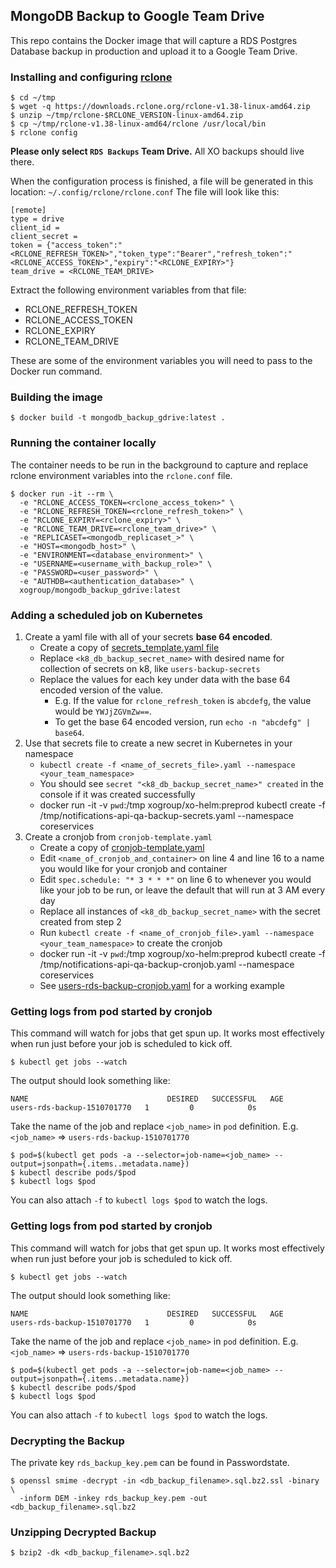 ## MongoDB Backup to Google Team Drive

This repo contains the Docker image that will capture a RDS Postgres Database backup in production and upload it to a Google Team Drive.

### Installing and configuring [rclone](https://rclone.org/drive/)

```
$ cd ~/tmp
$ wget -q https://downloads.rclone.org/rclone-v1.38-linux-amd64.zip
$ unzip ~/tmp/rclone-$RCLONE_VERSION-linux-amd64.zip
$ cp ~/tmp/rclone-v1.38-linux-amd64/rclone /usr/local/bin
$ rclone config
```

**Please only select `RDS Backups` Team Drive.** All XO backups should live there.

When the configuration process is finished, a file will be generated in this location: `~/.config/rclone/rclone.conf`
The file will look like this:

```
[remote]
type = drive
client_id =
client_secret =
token = {"access_token":"<RCLONE_REFRESH_TOKEN>","token_type":"Bearer","refresh_token":"<RCLONE_ACCESS_TOKEN>","expiry":"<RCLONE_EXPIRY>"}
team_drive = <RCLONE_TEAM_DRIVE>
```

Extract the following environment variables from that file:

- RCLONE_REFRESH_TOKEN
- RCLONE_ACCESS_TOKEN
- RCLONE_EXPIRY
- RCLONE_TEAM_DRIVE

These are some of the environment variables you will need to pass to the Docker run command.

### Building the image

```
$ docker build -t mongodb_backup_gdrive:latest .
```

### Running the container locally

The container needs to be run in the background to capture and replace rclone environment variables into the `rclone.conf` file.

```
$ docker run -it --rm \
  -e "RCLONE_ACCESS_TOKEN=<rclone_access_token>" \
  -e "RCLONE_REFRESH_TOKEN=<rclone_refresh_token>" \
  -e "RCLONE_EXPIRY=<rclone_expiry>" \
  -e "RCLONE_TEAM_DRIVE=<rclone_team_drive>" \
  -e "REPLICASET=<mongodb_replicaset_>" \
  -e "HOST=<mongodb_host>" \
  -e "ENVIRONMENT=<database_environment>" \
  -e "USERNAME=<username_with_backup_role>" \
  -e "PASSWORD=<user_password>" \
  -e "AUTHDB=<authentication_database>" \
  xogroup/mongodb_backup_gdrive:latest
```

### Adding a scheduled job on Kubernetes

1. Create a yaml file with all of your secrets **base 64 encoded**.
    - Create a copy of [secrets_template.yaml file](templates/secrets_template.yaml)
    - Replace `<k8_db_backup_secret_name>` with desired name for collection of secrets on k8, like `users-backup-secrets`
    - Replace the values for each key under data with the base 64 encoded version of the value.
      - E.g. If the value for `rclone_refresh_token` is `abcdefg`, the value would be `YWJjZGVmZw==`.
      - To get the base 64 encoded version, run `echo -n "abcdefg" | base64`.
2. Use that secrets file to create a new secret in Kubernetes in your namespace
    - `kubectl create -f <name_of_secrets_file>.yaml --namespace <your_team_namespace>`
    - You should see `secret "<k8_db_backup_secret_name>" created` in the console if it was created successfully
    - docker run -it -v `pwd`:/tmp xogroup/xo-helm:preprod kubectl create -f /tmp/notifications-api-qa-backup-secrets.yaml --namespace coreservices
3. Create a cronjob from `cronjob-template.yaml`
    - Create a copy of [cronjob-template.yaml](templates/cronjob-template.yaml)
    - Edit `<name_of_cronjob_and_container>` on line 4 and line 16 to a name you would like for your cronjob and container
    - Edit `spec.schedule: "* 3 * * *"` on line 6 to whenever you would like your job to be run, or leave the default that will run at 3 AM every day
    - Replace all instances of `<k8_db_backup_secret_name>` with the secret created from step 2
    - Run `kubectl create -f <name_of_cronjob_file>.yaml --namespace <your_team_namespace>` to create the cronjob
    - docker run -it -v `pwd`:/tmp xogroup/xo-helm:preprod kubectl create -f /tmp/notifications-api-qa-backup-cronjob.yaml --namespace coreservices
    - See [users-rds-backup-cronjob.yaml](users-rds-backup-cronjob.yaml) for a working example

### Getting logs from pod started by cronjob

This command will watch for jobs that get spun up. It works most effectively when run just before your job is scheduled to kick off.
```
$ kubectl get jobs --watch
```
The output should look something like:
```
NAME                               DESIRED   SUCCESSFUL   AGE
users-rds-backup-1510701770   1         0            0s
```
Take the name of the job and replace `<job_name>` in `pod` definition.
E.g. `<job_name>` => `users-rds-backup-1510701770`
```
$ pod=$(kubectl get pods -a --selector=job-name=<job_name> --output=jsonpath={.items..metadata.name})
$ kubectl describe pods/$pod
$ kubectl logs $pod
```
You can also attach `-f` to `kubectl logs $pod` to watch the logs.

### Getting logs from pod started by cronjob

This command will watch for jobs that get spun up. It works most effectively when run just before your job is scheduled to kick off.
```
$ kubectl get jobs --watch
```
The output should look something like:
```
NAME                               DESIRED   SUCCESSFUL   AGE
users-rds-backup-1510701770   1         0            0s
```
Take the name of the job and replace `<job_name>` in `pod` definition.
E.g. `<job_name>` => `users-rds-backup-1510701770`
```
$ pod=$(kubectl get pods -a --selector=job-name=<job_name> --output=jsonpath={.items..metadata.name})
$ kubectl describe pods/$pod
$ kubectl logs $pod
```
You can also attach `-f` to `kubectl logs $pod` to watch the logs.

### Decrypting the Backup

The private key `rds_backup_key.pem` can be found in Passwordstate.

```
$ openssl smime -decrypt -in <db_backup_filename>.sql.bz2.ssl -binary \
  -inform DEM -inkey rds_backup_key.pem -out <db_backup_filename>.sql.bz2
```

### Unzipping Decrypted Backup

```
$ bzip2 -dk <db_backup_filename>.sql.bz2
```
